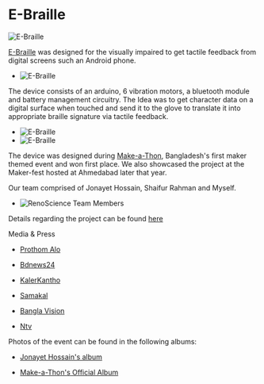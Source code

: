 # E-Braille
![E-Braille](https://raw.githubusercontent.com/samiul-hoque/samiul-hoque.github.io/master/img/E-braille/banner.jpg)

 [E-Braille](https://www.facebook.com/pg/E-Braille-426982594125213/about/?ref=page_internal "E-Braille's Facebook Page")  was designed for the visually impaired to get tactile feedback from digital screens such an Android phone.

+ ![E-Braille](https://raw.githubusercontent.com/samiul-hoque/samiul-hoque.github.io/master/img/E-braille/ebraille1.jpg)

 The device consists of an arduino, 6 vibration motors, a bluetooth module and battery management circuitry. The Idea was to get character data on a digital surface when touched and send it to the glove to translate it into appropriate braille signature via tactile feedback. 

+ ![E-Braille](https://raw.githubusercontent.com/samiul-hoque/samiul-hoque.github.io/master/img/E-braille/ebraille2.jpg "Testing out features during the hackathon")
+ ![E-Braille](https://raw.githubusercontent.com/samiul-hoque/samiul-hoque.github.io/master/img/E-braille/ebraille3.jpg "Readying up for demo")

 The device was designed during [Make-a-Thon](https://www.facebook.com/events/953731297989210/ "Event Link"), Bangladesh's first maker themed event and won first place. We also showcased the project at the Maker-fest hosted at Ahmedabad later that year.

 Our team comprised of Jonayet Hossain, Shaifur Rahman and Myself. 

+ ![RenoScience Team Members](https://raw.githubusercontent.com/samiul-hoque/samiul-hoque.github.io/master/img/E-braille/team.jpg "team members")

Details regarding the project can be found [here](https://github.com/samiul-hoque/E-braille)



Media & Press
+ [Prothom Alo](https://www.prothomalo.com/technology/article/379039/%E0%A6%A4%E0%A6%BF%E0%A6%A8-%E0%A6%89%E0%A6%A6%E0%A7%8D%E0%A6%AD%E0%A6%BE%E0%A6%AC%E0%A6%A8)

+ [Bdnews24](https://bangla.bdnews24.com/tech/article889733.bdnews)

+ [KalerKantho](http://www.kalerkantho.com/feature/techbishaw/2014/11/26/155349)

+ [Samakal](http://samakal.com/todays-print-edition/tp-others/article/1411100562)

+ [Bangla Vision](https://www.youtube.com/watch?v=9XSyCj6WYGY)

+ [Ntv](https://www.youtube.com/watch?v=W4Lql42eqko)


Photos of the event can be found in the following albums:

+ [Jonayet Hossain's album](https://www.facebook.com/jonayet/media_set?set=a.10205173095633922&type=3 "Facebook Link")

+ [Make-a-Thon's Official Album](https://www.facebook.com/pg/MakeathonBD/photos/?tab=album&album_id=1505634373043548&__tn__=-UC-R "Facebook Link")

